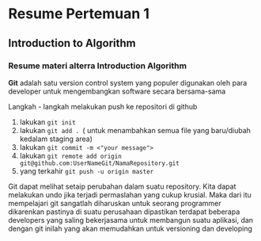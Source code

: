 # Resume Pertemuan 1

## Introduction to Algorithm

### Resume materi alterra Introduction Algorithm

**Git** adalah satu version control system yang populer digunakan oleh para developer untuk mengembangkan software secara bersama-sama

Langkah - langkah melakukan push ke repositori di github

1. lakukan `git init`
2. lakukan `git add . `( untuk menambahkan semua file yang baru/diubah kedalam staging area)
3. lakukan `git commit -m <"your message">`
4. lakukan `git remote add origin git@github.com:UserNameGit/NamaRepository.git`
5. yang terkahir `git push -u origin master`

Git dapat melihat setaip perubahan dalam suatu repository. Kita dapat melakukan undo jika terjadi permaslahan yang cukup krusial. Maka dari itu mempelajari git sangatlah diharuskan untuk seorang programmer dikarenkan pastinya di suatu perusahaan dipastikan terdapat beberapa developers yang saling bekerjasama untuk membangun suatu aplikasi, dan dengan git inilah yang akan memudahkan untuk versioning dan developing
